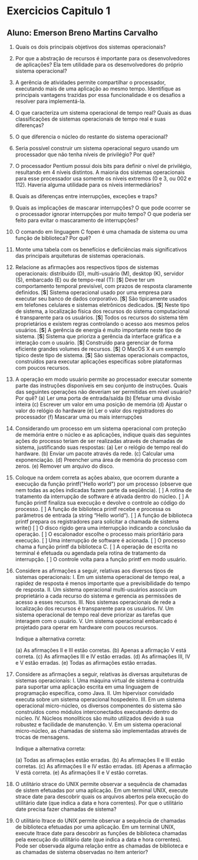 # Exercicios Capitulo 1 
## Aluno: Emerson Breno Martins Carvalho

1. Quais os dois principais objetivos dos sistemas operacionais?

2. Por que a abstração de recursos é importante para os desenvolvedores de aplicações? Ela tem utilidade para os desenvolvedores do próprio sistema operacional?

3. A gerência de atividades permite compartilhar o processador, executando mais de uma aplicação ao mesmo tempo. Identifique as principais vantagens trazidas por essa funcionalidade e os desafios a resolver para implementá-la.

4. O que caracteriza um sistema operacional de tempo real? Quais as duas classificações de sistemas operacionais de tempo real e suas diferenças?

5. O que diferencia o núcleo do restante do sistema operacional?

6. Seria possível construir um sistema operacional seguro usando um processador que não tenha níveis de privilégio? Por quê?

7. O processador Pentium possui dois bits para definir o nível de privilégio, resultando em 4 níveis distintos. A maioria dos sistemas operacionais para esse processador usa somente os níveis extremos (0 e 3, ou 002 e 112). Haveria alguma utilidade para os níveis intermediários?

8. Quais as diferenças entre interrupções, exceções e traps?

9. Quais as implicações de mascarar interrupções? O que pode ocorrer se o processador ignorar interrupções por muito tempo? O que poderia ser feito para evitar o mascaramento de interrupções?

10. O comando em linguagem C fopen é uma chamada de sistema ou uma função de biblioteca? Por quê?

11. Monte uma tabela com os benefícios e deficiências mais significativos das principais arquiteturas de sistemas operacionais.

12. Relacione as afirmações aos respectivos tipos de sistemas operacionais: distribuído (D), multi-usuário (M), desktop (K), servidor (S), embarcado (E) ou de tempo-real (T):
    [**S**] Deve ter um comportamento temporal previsível, com prazos de resposta
    claramente definidos.
    [**S**] Sistema operacional usado por uma empresa para executar seu banco de
    dados corporativo.
    [**S**] São tipicamente usados em telefones celulares e sistemas eletrônicos dedicados.
    [**S**] Neste tipo de sistema, a localização física dos recursos do sistema computacional é transparente para os usuários.
    [**S**] Todos os recursos do sistema têm proprietários e existem regras controlando
    o acesso aos mesmos pelos usuários.
    [**S**] A gerência de energia é muito importante neste tipo de sistema.
    [**S**] Sistema que prioriza a gerência da interface gráfica e a interação com o
    usuário.
    [**S**] Construído para gerenciar de forma eficiente grandes volumes de recursos.
    [**S**] O MacOS X é um exemplo típico deste tipo de sistema.
    [**S**] São sistemas operacionais compactos, construídos para executar aplicações
    específicas sobre plataformas com poucos recursos.

13. A operação em modo usuário permite ao processador executar somente parte das instruções disponíveis em seu conjunto de instruções. Quais das seguintes operações não deveriam ser permitidas em nível usuário? Por quê?
    (a) Ler uma porta de entrada/saída
    (b) Efetuar uma divisão inteira
    (c) Escrever um valor em uma posição de memória
    (d) Ajustar o valor do relógio do hardware
    (e) Ler o valor dos registradores do processador
    (f) Mascarar uma ou mais interrupções

14. Considerando um processo em um sistema operacional com proteção de memória entre o núcleo e as aplicações, indique quais das seguintes ações do processo teriam de ser realizadas através de chamadas de sistema, justificando suas respostas:
    (a) Ler o relógio de tempo real do hardware.
    (b) Enviar um pacote através da rede.
    (c) Calcular uma exponenciação.
    (d) Preencher uma área de memória do processo com zeros.
    (e) Remover um arquivo do disco.

15. Coloque na ordem correta as ações abaixo, que ocorrem durante a execução da função printf("Hello world") por um processo (observe que nem todas as ações indicadas fazem parte da seqüência).
    [ ] A rotina de tratamento da interrupção de software é ativada dentro do núcleo.
    [ ] A função printf finaliza sua execução e devolve o controle ao código do
    processo.
    [ ] A função de biblioteca printf recebe e processa os parâmetros de entrada (a
    string “Hello world”).
    [ ] A função de biblioteca printf prepara os registradores para solicitar a
    chamada de sistema write()
    [ ] O disco rígido gera uma interrupção indicando a conclusão da operação.
    [ ] O escalonador escolhe o processo mais prioritário para execução.
    [ ] Uma interrupção de software é acionada.
    [ ] O processo chama a função printf da biblioteca C.
    [ ] A operação de escrita no terminal é efetuada ou agendada pela rotina de
    tratamento da interrupção.
    [ ] O controle volta para a função printf em modo usuário.

16. Considere as afirmações a seguir, relativas aos diversos tipos de sistemas operacionais:
    I. Em um sistema operacional de tempo real, a rapidez de resposta é menos importante que a previsibilidade do tempo de resposta.
    II. Um sistema operacional multi-usuários associa um proprietário a cada recurso do sistema e gerencia as permissões de acesso a esses recursos.
    III. Nos sistemas operacionais de rede a localização dos recursos é transparente para os usuários.
    IV. Um sistema operacional de tempo real deve priorizar as tarefas que interagem com o usuário.
    V. Um sistema operacional embarcado é projetado para operar em hardware com poucos recursos.

    Indique a alternativa correta:
    
    (a) As afirmações II e III estão corretas.
    (b) Apenas a afirmação V está correta.
    (c) As afirmações III e IV estão erradas.
    (d) As afirmações III, IV e V estão erradas.
    (e) Todas as afirmações estão erradas.
    
17. Considere as afirmações a seguir, relativas às diversas arquiteturas de sistemas operacionais:
    I. Uma máquina virtual de sistema é contruída para suportar uma aplicação escrita em uma linguagem de programação específica, como Java.
    II. Um hipervisor convidado executa sobre um sistema operacional hospedeiro.
    III. Em um sistema operacional micro-núcleo, os diversos componentes do sistema são construídos como módulos interconectados executando dentro do núcleo.
    IV. Núcleos monolíticos são muito utilizados devido à sua robustez e facilidade de manutenção.
    V. Em um sistema operacional micro-núcleo, as chamadas de sistema são implementadas através de trocas de mensagens.
    
    Indique a alternativa correta:
    
    (a) Todas as afirmações estão erradas.
    (b) As afirmações II e III estão corretas.
    (c) As afirmações II e IV estão erradas.
    (d) Apenas a afirmação V está correta.
    (e) As afirmações II e V estão corretas.    

18. O utilitário strace do UNIX permite observar a sequência de chamadas de sistem efetuadas por uma aplicação. Em um terminal UNIX, execute strace date para descobrir quais os arquivos abertos pela execução do utilitário date (que indica a data e hora correntes). Por que o utilitário date precisa fazer chamadas de sistema?

19. O utilitário ltrace do UNIX permite observar a sequência de chamadas de biblioteca efetuadas por uma aplicação. Em um terminal UNIX, execute ltrace date para descobrir as funções de biblioteca chamadas pela execução do utilitário date (que indica a data e hora correntes). Pode ser observada alguma relação entre as chamadas de biblioteca e as chamadas de sistema observadas no ítem anterior?
